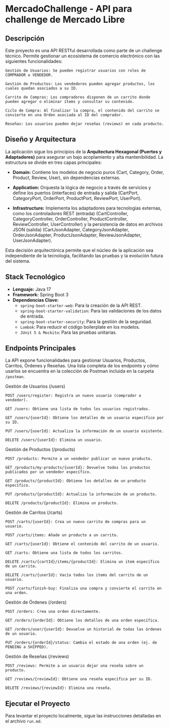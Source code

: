 # MercadoChallenge - API para challenge de Mercado Libre

## Descripción

Este proyecto es una API RESTful desarrollada como parte de un challenge técnico. Permite gestionar un ecosistema de comercio electrónico con las siguientes funcionalidades:

    Gestión de Usuarios: Se pueden registrar usuarios con roles de COMPRADOR o VENDEDOR.

    Gestión de Productos: Los vendedores pueden agregar productos, los cuales quedan asociados a su ID.

    Carrito de Compras: Los compradores disponen de un carrito donde pueden agregar o eliminar ítems y consultar su contenido.

    Ciclo de Compra: Al finalizar la compra, el contenido del carrito se convierte en una Orden asociada al ID del comprador.

    Reseñas: Los usuarios pueden dejar reseñas (reviews) en cada producto.

## Diseño y Arquitectura

La aplicación sigue los principios de la **Arquitectura Hexagonal (Puertos y Adaptadores)** para asegurar un bajo acoplamiento y alta mantenibilidad. La estructura se divide en tres capas principales:

- **Domain:** Contiene los modelos de negocio puros (Cart, Category, Order, Product, Review, User), sin dependencias externas.

- **Application:** Orquesta la lógica de negocio a través de servicios y define los puertos (interfaces) de entrada y salida (CartPort, CategoryPort, OrderPort, ProductPort, ReviewPort, UserPort).

- **Infrastructure:** Implementa los adaptadores para tecnologías externas, como los controladores REST (entrada) (CartController, CategoryController, OrderController, ProductController, ReviewController, UserController) y la persistencia de datos en archivos JSON (salida) (CartJsonAdapter, CategoryJsonAdapter, OrderJsonAdapter, ProductJsonAdapter, ReviewJsonAdapter, UserJsonAdapter).

Esta decisión arquitectónica permite que el núcleo de la aplicación sea independiente de la tecnología, facilitando las pruebas y la evolución futura del sistema.

## Stack Tecnológico

- **Lenguaje:** Java 17
- **Framework:** Spring Boot 3
- **Dependencias Clave:**
  - `spring-boot-starter-web`: Para la creación de la API REST.
  - `spring-boot-starter-validation`: Para las validaciones de los datos de entrada.
  - `spring-boot-starter-security`: Para la gestión de la seguridad.
  - `Lombok`: Para reducir el código boilerplate en los modelos.
  - `JUnit 5 & Mockito`: Para las pruebas unitarias.

## Endpoints Principales

La API expone funcionalidades para gestionar Usuarios, Productos, Carritos, Órdenes y Reseñas. Una lista completa de los endpoints y cómo usarlos se encuentra en la colección de Postman incluida en la carpeta `/postman`.

Gestión de Usuarios (/users)

    POST /users/register: Registra un nuevo usuario (comprador o vendedor).

    GET /users: Obtiene una lista de todos los usuarios registrados.

    GET /users/{userId}: Obtiene los detalles de un usuario específico por su ID.

    PUT /users/{userId}: Actualiza la información de un usuario existente.

    DELETE /users/{userId}: Elimina un usuario.

Gestión de Productos (/products)

    POST /products: Permite a un vendedor publicar un nuevo producto.

    GET /products/my-products/{userId}: Devuelve todos los productos publicados por un vendedor específico.

    GET /products/{productId}: Obtiene los detalles de un producto específico.

    PUT /products/{productId}: Actualiza la información de un producto.

    DELETE /products/{productId}: Elimina un producto.

Gestión de Carritos (/carts)

    POST /carts/{userId}: Crea un nuevo carrito de compras para un usuario.

    POST /carts/items: Añade un producto a un carrito.

    GET /carts/{userId}: Obtiene el contenido del carrito de un usuario.

    GET /carts: Obtiene una lista de todos los carritos.

    DELETE /carts/{cartId}/items/{productId}: Elimina un item específico de un carrito.

    DELETE /carts/{userId}: Vacía todos los items del carrito de un usuario.

    POST /carts/finish-buy: Finaliza una compra y convierte el carrito en una orden.

Gestión de Órdenes (/orders)

    POST /orders: Crea una orden directamente.

    GET /orders/{orderId}: Obtiene los detalles de una orden específica.

    GET /orders/user/{userId}: Devuelve un historial de todas las órdenes de un usuario.

    PUT /orders/{orderId}/status: Cambia el estado de una orden (ej. de PENDING a SHIPPED).

Gestión de Reseñas (/reviews)

    POST /reviews: Permite a un usuario dejar una reseña sobre un producto.

    GET /reviews/{reviewId}: Obtiene una reseña específica por su ID.

    DELETE /reviews/{reviewId}: Elimina una reseña.

## Ejecutar el Proyecto

Para levantar el proyecto localmente, sigue las instrucciones detalladas en el archivo `run.md`.